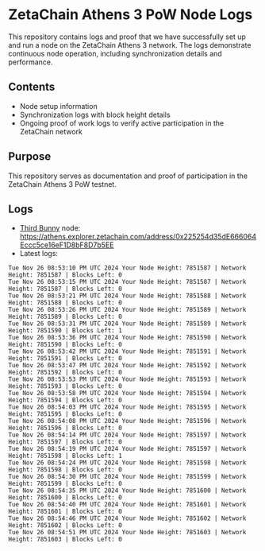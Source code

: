 # ZetaChain Athens 3 PoW Node Logs
This repository contains logs and proof that we have successfully set up and run a node on the ZetaChain Athens 3 network. The logs demonstrate continuous node operation, including synchronization details and performance.

## Contents
- Node setup information
- Synchronization logs with block height details
- Ongoing proof of work logs to verify active participation in the ZetaChain network

## Purpose
This repository serves as documentation and proof of participation in the ZetaChain Athens 3 PoW testnet.

## Logs

- [Third Bunny](https://thirdbunny.xyz/) node: https://athens.explorer.zetachain.com/address/0x225254d35dE666064Eccc5ce16eF1D8bF8D7b5EE
- Latest logs:
```
Tue Nov 26 08:53:10 PM UTC 2024 Your Node Height: 7851587 | Network Height: 7851587 | Blocks Left: 0
Tue Nov 26 08:53:15 PM UTC 2024 Your Node Height: 7851587 | Network Height: 7851587 | Blocks Left: 0
Tue Nov 26 08:53:21 PM UTC 2024 Your Node Height: 7851588 | Network Height: 7851588 | Blocks Left: 0
Tue Nov 26 08:53:26 PM UTC 2024 Your Node Height: 7851589 | Network Height: 7851589 | Blocks Left: 0
Tue Nov 26 08:53:31 PM UTC 2024 Your Node Height: 7851589 | Network Height: 7851590 | Blocks Left: 1
Tue Nov 26 08:53:36 PM UTC 2024 Your Node Height: 7851590 | Network Height: 7851590 | Blocks Left: 0
Tue Nov 26 08:53:42 PM UTC 2024 Your Node Height: 7851591 | Network Height: 7851591 | Blocks Left: 0
Tue Nov 26 08:53:47 PM UTC 2024 Your Node Height: 7851592 | Network Height: 7851592 | Blocks Left: 0
Tue Nov 26 08:53:53 PM UTC 2024 Your Node Height: 7851593 | Network Height: 7851593 | Blocks Left: 0
Tue Nov 26 08:53:58 PM UTC 2024 Your Node Height: 7851594 | Network Height: 7851594 | Blocks Left: 0
Tue Nov 26 08:54:03 PM UTC 2024 Your Node Height: 7851595 | Network Height: 7851595 | Blocks Left: 0
Tue Nov 26 08:54:08 PM UTC 2024 Your Node Height: 7851596 | Network Height: 7851596 | Blocks Left: 0
Tue Nov 26 08:54:14 PM UTC 2024 Your Node Height: 7851597 | Network Height: 7851597 | Blocks Left: 0
Tue Nov 26 08:54:19 PM UTC 2024 Your Node Height: 7851597 | Network Height: 7851598 | Blocks Left: 1
Tue Nov 26 08:54:24 PM UTC 2024 Your Node Height: 7851598 | Network Height: 7851598 | Blocks Left: 0
Tue Nov 26 08:54:30 PM UTC 2024 Your Node Height: 7851599 | Network Height: 7851599 | Blocks Left: 0
Tue Nov 26 08:54:35 PM UTC 2024 Your Node Height: 7851600 | Network Height: 7851600 | Blocks Left: 0
Tue Nov 26 08:54:40 PM UTC 2024 Your Node Height: 7851601 | Network Height: 7851601 | Blocks Left: 0
Tue Nov 26 08:54:46 PM UTC 2024 Your Node Height: 7851602 | Network Height: 7851602 | Blocks Left: 0
Tue Nov 26 08:54:51 PM UTC 2024 Your Node Height: 7851603 | Network Height: 7851603 | Blocks Left: 0
```
